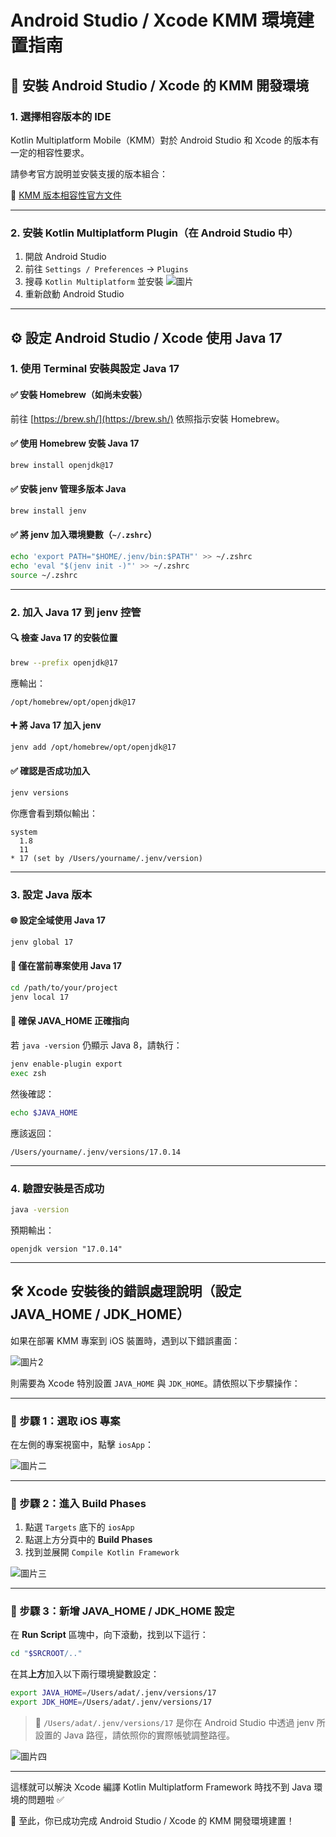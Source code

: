 # Android Studio / Xcode KMM 環境建置指南

## 📌 安裝 Android Studio / Xcode 的 KMM 開發環境

### 1. 選擇相容版本的 IDE

Kotlin Multiplatform Mobile（KMM）對於 Android Studio 和 Xcode 的版本有一定的相容性要求。

請參考官方說明並安裝支援的版本組合：

🔗 [KMM 版本相容性官方文件](https://kotlinlang.org/docs/multiplatform-compatibility-guide.html#version-compatibility)

---

### 2. 安裝 Kotlin Multiplatform Plugin（在 Android Studio 中）

1. 開啟 Android Studio
2. 前往 `Settings / Preferences` → `Plugins`
3. 搜尋 `Kotlin Multiplatform` 並安裝
![圖片](p1.png)
4. 重新啟動 Android Studio

---

## ⚙️ 設定 Android Studio / Xcode 使用 Java 17

### 1. 使用 Terminal 安裝與設定 Java 17

#### ✅ 安裝 Homebrew（如尚未安裝）
前往 [https://brew.sh/](https://brew.sh/) 依照指示安裝 Homebrew。

#### ✅ 使用 Homebrew 安裝 Java 17
```bash
brew install openjdk@17
```

#### ✅ 安裝 jenv 管理多版本 Java
```bash
brew install jenv
```

#### ✅ 將 jenv 加入環境變數（`~/.zshrc`）
```bash
echo 'export PATH="$HOME/.jenv/bin:$PATH"' >> ~/.zshrc
echo 'eval "$(jenv init -)"' >> ~/.zshrc
source ~/.zshrc
```

---

### 2. 加入 Java 17 到 jenv 控管

#### 🔍 檢查 Java 17 的安裝位置
```bash
brew --prefix openjdk@17
```
應輸出：
```
/opt/homebrew/opt/openjdk@17
```

#### ➕ 將 Java 17 加入 jenv
```bash
jenv add /opt/homebrew/opt/openjdk@17
```

#### ✅ 確認是否成功加入
```bash
jenv versions
```
你應會看到類似輸出：
```
system
  1.8
  11
* 17 (set by /Users/yourname/.jenv/version)
```

---

### 3. 設定 Java 版本

#### 🌐 設定全域使用 Java 17
```bash
jenv global 17
```

#### 📁 僅在當前專案使用 Java 17
```bash
cd /path/to/your/project
jenv local 17
```

#### 🔄 確保 JAVA_HOME 正確指向
若 `java -version` 仍顯示 Java 8，請執行：
```bash
jenv enable-plugin export
exec zsh
```

然後確認：
```bash
echo $JAVA_HOME
```
應該返回：
```
/Users/yourname/.jenv/versions/17.0.14
```

---

### 4. 驗證安裝是否成功
```bash
java -version
```
預期輸出：
```
openjdk version "17.0.14"
```



---

## 🛠 Xcode 安裝後的錯誤處理說明（設定 JAVA_HOME / JDK_HOME）

如果在部署 KMM 專案到 iOS 裝置時，遇到以下錯誤畫面：

![圖片2](p2.png)

則需要為 Xcode 特別設置 `JAVA_HOME` 與 `JDK_HOME`。請依照以下步驟操作：

---

### 🔹 步驟 1：選取 iOS 專案

在左側的專案視窗中，點擊 `iosApp`：

![圖片二](p3.png)

---

### 🔹 步驟 2：進入 Build Phases

1. 點選 `Targets` 底下的 `iosApp`
2. 點選上方分頁中的 **Build Phases**
3. 找到並展開 `Compile Kotlin Framework`

![圖片三](p4.png)

---

### 🔹 步驟 3：新增 JAVA_HOME / JDK_HOME 設定

在 **Run Script** 區塊中，向下滾動，找到以下這行：

```bash
cd "$SRCROOT/.."
```

在其**上方**加入以下兩行環境變數設定：

```bash
export JAVA_HOME=/Users/adat/.jenv/versions/17
export JDK_HOME=/Users/adat/.jenv/versions/17
```

> 📌 `/Users/adat/.jenv/versions/17` 是你在 Android Studio 中透過 jenv 所設置的 Java 路徑，請依照你的實際帳號調整路徑。

![圖片四](p5.png)

---

這樣就可以解決 Xcode 編譯 Kotlin Multiplatform Framework 時找不到 Java 環境的問題啦 ✅

📝 至此，你已成功完成 Android Studio / Xcode 的 KMM 開發環境建置！
